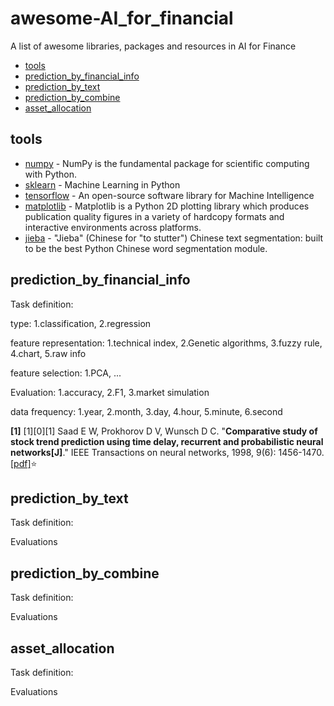 # awesome-AI_for_financial
A  list of  awesome libraries, packages and resources in AI for Finance

- [tools](#tools)
- [prediction_by_financial_info](#prediction_by_financial_info)
- [prediction_by_text](#prediction_by_text)
- [prediction_by_combine](#prediction_by_combine)
- [asset_allocation](#asset_allocation)



## tools
- [numpy](http://www.numpy.org) - NumPy is the fundamental package for scientific computing with Python.
- [sklearn](http://scikit-learn.org/stable/) - Machine Learning in Python
- [tensorflow](https://www.tensorflow.org/) - An open-source software library for Machine Intelligence
- [matplotlib](http://matplotlib.org/) - Matplotlib is a Python 2D plotting library which produces publication quality figures in a variety of hardcopy formats and interactive environments across platforms.
- [jieba](https://github.com/fxsjy/jieba/) - "Jieba" (Chinese for "to stutter") Chinese text segmentation: built to be the best Python Chinese word segmentation module.


## prediction_by_financial_info
Task definition:

type: 1.classification, 2.regression

feature representation: 1.technical index, 2.Genetic algorithms, 3.fuzzy rule, 4.chart, 5.raw info

feature selection: 1.PCA, ...

Evaluation: 1.accuracy, 2.F1, 3.market simulation

data frequency: 1.year, 2.month, 3.day, 4.hour, 5.minute, 6.second

**[1]** [1][0][1] Saad E W, Prokhorov D V, Wunsch D C. "**Comparative study of stock trend prediction using time delay, recurrent and probabilistic neural networks[J]**." IEEE Transactions on neural networks, 1998, 9(6): 1456-1470. [[pdf]](http://scholarsmine.mst.edu/cgi/viewcontent.cgi?article=1666&context=ele_comeng_facwork):star:
## prediction_by_text
Task definition:

Evaluations
## prediction_by_combine
Task definition:

Evaluations
## asset_allocation
Task definition:

Evaluations
